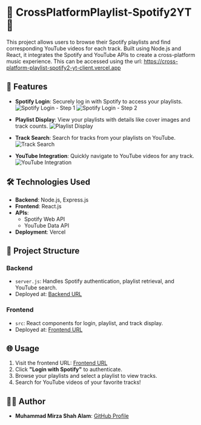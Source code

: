 # 🎵 CrossPlatformPlaylist-Spotify2YT 🎥
This project allows users to browse their Spotify playlists and find corresponding YouTube videos for each track. Built using Node.js and React, it integrates the Spotify and YouTube APIs to create a cross-platform music experience. This can be accessed using the url: https://cross-platform-playlist-spotify2-yt-client.vercel.app




## 🚀 Features
- **Spotify Login**: Securely log in with Spotify to access your playlists.
  ![Spotify Login - Step 1](https://github.com/user-attachments/assets/cd77fef0-1cee-4e88-8c29-66cabf74da0b)
  ![Spotify Login - Step 2](https://github.com/user-attachments/assets/ea2fded7-15a3-4846-9d5b-a835862cd072)

- **Playlist Display**: View your playlists with details like cover images and track counts.
  ![Playlist Display](https://github.com/user-attachments/assets/8d3f0cea-b388-4d74-a9d4-d9ef963fbc2b)

- **Track Search**: Search for tracks from your playlists on YouTube.
  ![Track Search](https://github.com/user-attachments/assets/d2f1d25e-b40d-4d79-bcb6-78d6872744d1)

- **YouTube Integration**: Quickly navigate to YouTube videos for any track.
  ![YouTube Integration](https://github.com/user-attachments/assets/de7ddc63-17e6-40fc-8487-204f3e156ed1)




## 🛠️ Technologies Used
- **Backend**: Node.js, Express.js
- **Frontend**: React.js
- **APIs**:
  - Spotify Web API
  - YouTube Data API
- **Deployment**: Vercel




## 📂 Project Structure
### **Backend**
- `server.js`: Handles Spotify authentication, playlist retrieval, and YouTube search.
- Deployed at: [Backend URL](https://cross-platform-playlist-spotify2-yt-server.vercel.app)

### **Frontend**
- `src`: React components for login, playlist, and track display.
- Deployed at: [Frontend URL](https://cross-platform-playlist-spotify2-yt-client.vercel.app)




## 🌐 Usage
1. Visit the frontend URL: [Frontend URL](https://cross-platform-playlist-spotify2-yt-client.vercel.app)
2. Click **"Login with Spotify"** to authenticate.
3. Browse your playlists and select a playlist to view tracks.
4. Search for YouTube videos of your favorite tracks!




## 👨‍💻 Author
- **Muhammad Mirza Shah Alam**: [GitHub Profile](https://github.com/mmShahalam)
